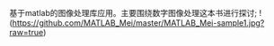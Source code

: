 基于matlab的图像处理库应用。主要围绕数字图像处理这本书进行探讨;
!(https://github.com/MATLAB_Mei/master/MATLAB_Mei-sample1.jpg?raw=true)
